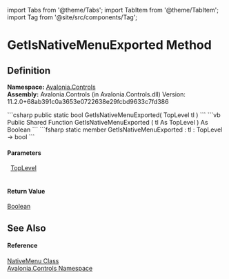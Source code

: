 import Tabs from '@theme/Tabs'; 
import TabItem from '@theme/TabItem'; 
import Tag from '@site/src/components/Tag'; 

# GetIsNativeMenuExported Method




## Definition
**Namespace:** <a href="N_Avalonia_Controls">Avalonia.Controls</a>  
**Assembly:** Avalonia.Controls (in Avalonia.Controls.dll) Version: 11.2.0+68ab391c0a3653e0722638e29fcbd9633c7fd386

<Tabs groupId="api-code-preview">
<TabItem value="csharp" label="C#">
```csharp
public static bool GetIsNativeMenuExported(
	TopLevel tl
)
```
</TabItem>
<TabItem value="vb" label="VB">
```vb
Public Shared Function GetIsNativeMenuExported ( 
	tl As TopLevel
) As Boolean
```
</TabItem>
<TabItem value="fsharp" label="F#">
```fsharp
static member GetIsNativeMenuExported : 
        tl : TopLevel -> bool 
```
</TabItem>
</Tabs>



#### Parameters
<dl><dt>  <a href="T_Avalonia_Controls_TopLevel">TopLevel</a></dt><dd> </dd></dl>

#### Return Value
<a href="https://learn.microsoft.com/dotnet/api/system.boolean" target="_blank" rel="noopener noreferrer">Boolean</a>

## See Also


#### Reference
<a href="T_Avalonia_Controls_NativeMenu">NativeMenu Class</a>  
<a href="N_Avalonia_Controls">Avalonia.Controls Namespace</a>  
